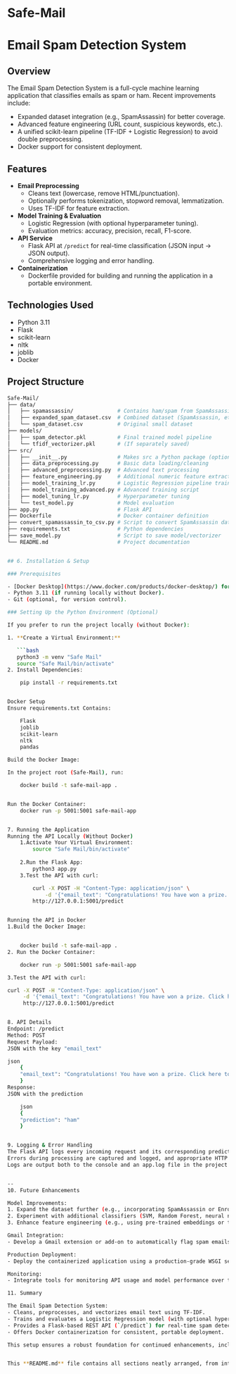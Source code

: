 # Safe-Mail
# Email Spam Detection System

## Overview
The Email Spam Detection System is a full-cycle machine learning application that classifies emails as spam or ham. Recent improvements include:
- Expanded dataset integration (e.g., SpamAssassin) for better coverage.
- Advanced feature engineering (URL count, suspicious keywords, etc.).
- A unified scikit-learn pipeline (TF-IDF + Logistic Regression) to avoid double preprocessing.
- Docker support for consistent deployment.

## Features
- **Email Preprocessing**  
  - Cleans text (lowercase, remove HTML/punctuation).
  - Optionally performs tokenization, stopword removal, lemmatization.
  - Uses TF-IDF for feature extraction.
- **Model Training & Evaluation**  
  - Logistic Regression (with optional hyperparameter tuning).
  - Evaluation metrics: accuracy, precision, recall, F1-score.
- **API Service**  
  - Flask API at `/predict` for real-time classification (JSON input → JSON output).
  - Comprehensive logging and error handling.
- **Containerization**  
  - Dockerfile provided for building and running the application in a portable environment.

## Technologies Used
- Python 3.11
- Flask
- scikit-learn
- nltk
- joblib
- Docker

## Project Structure
```bash
Safe-Mail/
├── data/
│   ├── spamassassin/              # Contains ham/spam from SpamAssassin
│   ├── expanded_spam_dataset.csv  # Combined dataset (SpamAssassin, etc.)
│   └── spam_dataset.csv           # Original small dataset
├── models/
│   ├── spam_detector.pkl          # Final trained model pipeline
│   └── tfidf_vectorizer.pkl       # (If separately saved)
├── src/
│   ├── __init__.py                # Makes src a Python package (optional)
│   ├── data_preprocessing.py      # Basic data loading/cleaning
│   ├── advanced_preprocessing.py  # Advanced text processing
│   ├── feature_engineering.py     # Additional numeric feature extraction
│   ├── model_training_lr.py       # Logistic Regression pipeline training
│   ├── model_training_advanced.py # Advanced training script
│   ├── model_tuning_lr.py         # Hyperparameter tuning
│   └── test_model.py              # Model evaluation
├── app.py                         # Flask API
├── Dockerfile                     # Docker container definition
├── convert_spamassassin_to_csv.py # Script to convert SpamAssassin data into CSV
├── requirements.txt               # Python dependencies
├── save_model.py                  # Script to save model/vectorizer
└── README.md                      # Project documentation


## 6. Installation & Setup

### Prerequisites

- [Docker Desktop](https://www.docker.com/products/docker-desktop/) for containerization.
- Python 3.11 (if running locally without Docker).
- Git (optional, for version control).

### Setting Up the Python Environment (Optional)

If you prefer to run the project locally (without Docker):

1. **Create a Virtual Environment:**

   ```bash
   python3 -m venv "Safe Mail"
   source "Safe Mail/bin/activate"
2. Install Dependencies:

    pip install -r requirements.txt


Docker Setup
Ensure requirements.txt Contains:

    Flask
    joblib
    scikit-learn
    nltk
    pandas

Build the Docker Image:

In the project root (Safe-Mail), run:

    docker build -t safe-mail-app .


Run the Docker Container:
    docker run -p 5001:5001 safe-mail-app  


7. Running the Application
Running the API Locally (Without Docker)
    1.Activate Your Virtual Environment:
        source "Safe Mail/bin/activate"
     
    2.Run the Flask App:
        python3 app.py
    3.Test the API with curl:

        curl -X POST -H "Content-Type: application/json" \
            -d '{"email_text": "Congratulations! You have won a prize. Click here to claim it."}' \
        http://127.0.0.1:5001/predict


Running the API in Docker
1.Build the Docker Image:


    docker build -t safe-mail-app .
2. Run the Docker Container:

    docker run -p 5001:5001 safe-mail-app

3.Test the API with curl:

curl -X POST -H "Content-Type: application/json" \
     -d '{"email_text": "Congratulations! You have won a prize. Click here to claim it."}' \
     http://127.0.0.1:5001/predict


8. API Details
Endpoint: /predict
Method: POST
Request Payload:
JSON with the key "email_text"

json
    {
    "email_text": "Congratulations! You have won a prize. Click here to claim it."
    }
Response:
JSON with the prediction

    json
    {
    "prediction": "ham"
    }


9. Logging & Error Handling
The Flask API logs every incoming request and its corresponding prediction.
Errors during processing are captured and logged, and appropriate HTTP status codes are returned.
Logs are output both to the console and an app.log file in the project root for debugging and monitoring.


--
10. Future Enhancements

Model Improvements:
1. Expand the dataset further (e.g., incorporating SpamAssassin or Enron).
2. Experiment with additional classifiers (SVM, Random Forest, neural networks).
3. Enhance feature engineering (e.g., using pre-trained embeddings or transformer-based models).

Gmail Integration:
- Develop a Gmail extension or add-on to automatically flag spam emails in Gmail.

Production Deployment:
- Deploy the containerized application using a production-grade WSGI server (e.g., Gunicorn) behind a reverse proxy (e.g., Nginx).

Monitoring:
- Integrate tools for monitoring API usage and model performance over time (logging dashboards, metrics collection).

11. Summary

The Email Spam Detection System:
- Cleans, preprocesses, and vectorizes email text using TF-IDF.
- Trains and evaluates a Logistic Regression model (with optional hyperparameter tuning) for spam/ham classification.
- Provides a Flask-based REST API (`/predict`) for real-time spam detection.
- Offers Docker containerization for consistent, portable deployment.

This setup ensures a robust foundation for continued enhancements, including expanded datasets, advanced classifiers, and seamless production deployments.


This **README.md** file contains all sections neatly arranged, from introduction and installation steps to API usage, logging, and future enhancements. You can use this for documentation or present it as is. Let me know if you'd like any further changes!
